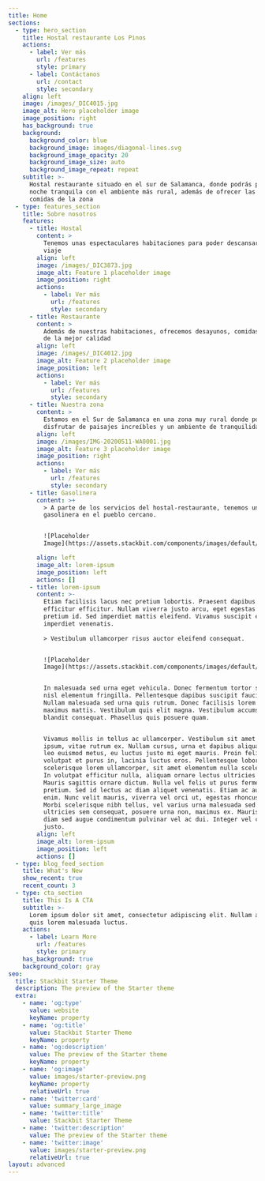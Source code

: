 ```yaml
---
title: Home
sections:
  - type: hero_section
    title: Hostal restaurante Los Pinos
    actions:
      - label: Ver más
        url: /features
        style: primary
      - label: Contáctanos
        url: /contact
        style: secondary
    align: left
    image: /images/_DIC4015.jpg
    image_alt: Hero placeholder image
    image_position: right
    has_background: true
    background:
      background_color: blue
      background_image: images/diagonal-lines.svg
      background_image_opacity: 20
      background_image_size: auto
      background_image_repeat: repeat
    subtitle: >-
      Hostal restaurante situado en el sur de Salamanca, donde podrás pasar una
      noche tranquila con el ambiente más rural, además de ofrecer las mejores
      comidas de la zona
  - type: features_section
    title: Sobre nosotros
    features:
      - title: Hostal
        content: >
          Tenemos unas espectaculares habitaciones para poder descansar de su
          viaje
        align: left
        image: /images/_DIC3873.jpg
        image_alt: Feature 1 placeholder image
        image_position: right
        actions:
          - label: Ver más
            url: /features
            style: secondary
      - title: Restaurante
        content: >
          Además de nuestras habitaciones, ofrecemos desayunos, comidas y cenas
          de la mejor calidad
        align: left
        image: /images/_DIC4012.jpg
        image_alt: Feature 2 placeholder image
        image_position: left
        actions:
          - label: Ver más
            url: /features
            style: secondary
      - title: Nuestra zona
        content: >
          Estamos en el Sur de Salamanca en una zona muy rural donde podrás
          disfrutar de paisajes increíbles y un ambiente de tranquilidad
        align: left
        image: /images/IMG-20200511-WA0001.jpg
        image_alt: Feature 3 placeholder image
        image_position: right
        actions:
          - label: Ver más
            url: /features
            style: secondary
      - title: Gasolinera
        content: >+
          > A parte de los servicios del hostal-restaurante, tenemos una
          gasolinera en el pueblo cercano.


          ![Placeholder
          Image](https://assets.stackbit.com/components/images/default/post-4.jpeg)

        align: left
        image_alt: lorem-ipsum
        image_position: left
        actions: []
      - title: lorem-ipsum
        content: >-
          Etiam facilisis lacus nec pretium lobortis. Praesent dapibus justo non
          efficitur efficitur. Nullam viverra justo arcu, eget egestas tortor
          pretium id. Sed imperdiet mattis eleifend. Vivamus suscipit et neque
          imperdiet venenatis.
                  
          > Vestibulum ullamcorper risus auctor eleifend consequat.


          ![Placeholder
          Image](https://assets.stackbit.com/components/images/default/post-4.jpeg)


          In malesuada sed urna eget vehicula. Donec fermentum tortor sit amet
          nisl elementum fringilla. Pellentesque dapibus suscipit faucibus.
          Nullam malesuada sed urna quis rutrum. Donec facilisis lorem id
          maximus mattis. Vestibulum quis elit magna. Vestibulum accumsan
          blandit consequat. Phasellus quis posuere quam.


          Vivamus mollis in tellus ac ullamcorper. Vestibulum sit amet bibendum
          ipsum, vitae rutrum ex. Nullam cursus, urna et dapibus aliquam, urna
          leo euismod metus, eu luctus justo mi eget mauris. Proin felis leo,
          volutpat et purus in, lacinia luctus eros. Pellentesque lobortis massa
          scelerisque lorem ullamcorper, sit amet elementum nulla scelerisque.
          In volutpat efficitur nulla, aliquam ornare lectus ultricies ac.
          Mauris sagittis ornare dictum. Nulla vel felis ut purus fermentum
          pretium. Sed id lectus ac diam aliquet venenatis. Etiam ac auctor
          enim. Nunc velit mauris, viverra vel orci ut, egestas rhoncus diam.
          Morbi scelerisque nibh tellus, vel varius urna malesuada sed. Etiam
          ultricies sem consequat, posuere urna non, maximus ex. Mauris gravida
          diam sed augue condimentum pulvinar vel ac dui. Integer vel convallis
          justo.
        align: left
        image_alt: lorem-ipsum
        image_position: left
        actions: []
  - type: blog_feed_section
    title: What's New
    show_recent: true
    recent_count: 3
  - type: cta_section
    title: This Is A CTA
    subtitle: >-
      Lorem ipsum dolor sit amet, consectetur adipiscing elit. Nullam a metus
      quis lorem malesuada luctus.
    actions:
      - label: Learn More
        url: /features
        style: primary
    has_background: true
    background_color: gray
seo:
  title: Stackbit Starter Theme
  description: The preview of the Starter theme
  extra:
    - name: 'og:type'
      value: website
      keyName: property
    - name: 'og:title'
      value: Stackbit Starter Theme
      keyName: property
    - name: 'og:description'
      value: The preview of the Starter theme
      keyName: property
    - name: 'og:image'
      value: images/starter-preview.png
      keyName: property
      relativeUrl: true
    - name: 'twitter:card'
      value: summary_large_image
    - name: 'twitter:title'
      value: Stackbit Starter Theme
    - name: 'twitter:description'
      value: The preview of the Starter theme
    - name: 'twitter:image'
      value: images/starter-preview.png
      relativeUrl: true
layout: advanced
---
```

